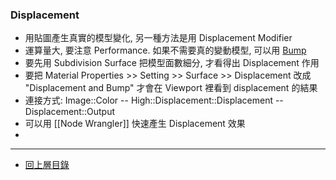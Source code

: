 ### Displacement
- 用貼圖產生真實的模型變化, 另一種方法是用 Displacement Modifier
- 運算量大, 要注意 Performance. 如果不需要真的變動模型, 可以用 [Bump](./Bump.md)
- 要先用 Subdivision Surface 把模型面數細分, 才看得出 Displacement 作用
- 要把 Material Properties >> Setting >> Surface >> Displacement 改成 "Displacement and Bump" 才會在 Viewport 裡看到 displacement 的結果
- 連接方式: Image::Color -- High::Displacement::Displacement -- Displacement::Output
- 可以用 [[Node Wrangler]] 快速產生 Displacement 效果
- 

___

- [回上層目錄](../index.md)

